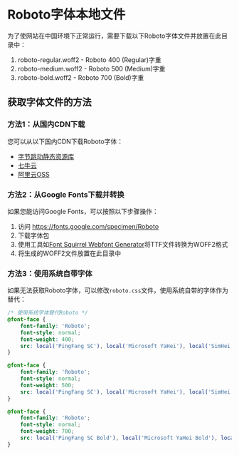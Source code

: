 # Roboto字体本地文件

为了使网站在中国环境下正常运行，需要下载以下Roboto字体文件并放置在此目录中：

1. roboto-regular.woff2 - Roboto 400 (Regular)字重
2. roboto-medium.woff2 - Roboto 500 (Medium)字重
3. roboto-bold.woff2 - Roboto 700 (Bold)字重

## 获取字体文件的方法

### 方法1：从国内CDN下载

您可以从以下国内CDN下载Roboto字体：

- [字节跳动静态资源库](https://cdn.bytedance.com/)
- [七牛云](https://www.qiniu.com/)
- [阿里云OSS](https://www.aliyun.com/product/oss)

### 方法2：从Google Fonts下载并转换

如果您能访问Google Fonts，可以按照以下步骤操作：

1. 访问 https://fonts.google.com/specimen/Roboto
2. 下载字体包
3. 使用工具如[Font Squirrel Webfont Generator](https://www.fontsquirrel.com/tools/webfont-generator)将TTF文件转换为WOFF2格式
4. 将生成的WOFF2文件放置在此目录中

### 方法3：使用系统自带字体

如果无法获取Roboto字体，可以修改`roboto.css`文件，使用系统自带的字体作为替代：

```css
/* 使用系统字体替代Roboto */
@font-face {
    font-family: 'Roboto';
    font-style: normal;
    font-weight: 400;
    src: local('PingFang SC'), local('Microsoft YaHei'), local('SimHei');
}

@font-face {
    font-family: 'Roboto';
    font-style: normal;
    font-weight: 500;
    src: local('PingFang SC'), local('Microsoft YaHei'), local('SimHei');
}

@font-face {
    font-family: 'Roboto';
    font-style: normal;
    font-weight: 700;
    src: local('PingFang SC Bold'), local('Microsoft YaHei Bold'), local('SimHei');
}
``` 